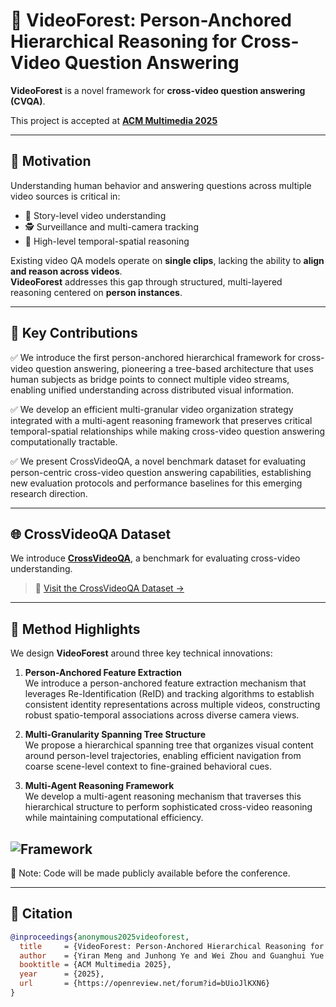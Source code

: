 # 🌲 VideoForest: Person-Anchored Hierarchical Reasoning for Cross-Video Question Answering

**VideoForest** is a novel framework for **cross-video question answering (CVQA)**.  

This project is accepted at [**ACM Multimedia 2025**](https://openreview.net/forum?id=bUioJlKXN6)

---

## 🎯 Motivation

Understanding human behavior and answering questions across multiple video sources is critical in:

- 🎥 Story-level video understanding
- 🕵️ Surveillance and multi-camera tracking
- 🧠 High-level temporal-spatial reasoning

Existing video QA models operate on **single clips**, lacking the ability to **align and reason across videos**.  
**VideoForest** addresses this gap through structured, multi-layered reasoning centered on **person instances**.

---
## 🧩 Key Contributions
✅ We introduce the first person-anchored hierarchical framework for cross-video question answering, pioneering a tree-based architecture that uses human subjects as bridge points to connect multiple video streams, enabling unified understanding across distributed visual information. 

✅ We develop an efficient multi-granular video organization strategy integrated with a multi-agent reasoning framework that preserves critical temporal-spatial relationships while making cross-video question answering computationally tractable. 

✅ We present CrossVideoQA, a novel benchmark dataset for evaluating person-centric cross-video question answering capabilities, establishing new evaluation protocols and performance baselines for this emerging research direction.

---

## 🌐 CrossVideoQA Dataset

We introduce [**CrossVideoQA**](https://github.com/liriar/CrossVideoQA), a benchmark for evaluating cross-video understanding.

> 📂 [Visit the CrossVideoQA Dataset →](https://github.com/liriar/CrossVideoQA)

---

## 🧠 Method Highlights

We design **VideoForest** around three key technical innovations:

1. **Person-Anchored Feature Extraction**  
   We introduce a person-anchored feature extraction mechanism that leverages Re-Identification (ReID) and tracking algorithms to establish consistent identity representations across multiple videos, constructing robust spatio-temporal associations across diverse camera views.

2. **Multi-Granularity Spanning Tree Structure**  
   We propose a hierarchical spanning tree that organizes visual content around person-level trajectories, enabling efficient navigation from coarse scene-level context to fine-grained behavioral cues.

3. **Multi-Agent Reasoning Framework**  
   We develop a multi-agent reasoning mechanism that traverses this hierarchical structure to perform sophisticated cross-video reasoning while maintaining computational efficiency.

![Framework](./assets/videoforest_framework.png)
---

🚧 Note: Code will be made publicly available before the conference.

---

## 📄 Citation

```bibtex
@inproceedings{anonymous2025videoforest,
  title     = {VideoForest: Person-Anchored Hierarchical Reasoning for Cross-Video Question Answering},
  author    = {Yiran Meng and Junhong Ye and Wei Zhou and Guanghui Yue and Xudong Mao and Ruomei Wang and Baoquan Zhao},
  booktitle = {ACM Multimedia 2025},
  year      = {2025},
  url       = {https://openreview.net/forum?id=bUioJlKXN6}
}

